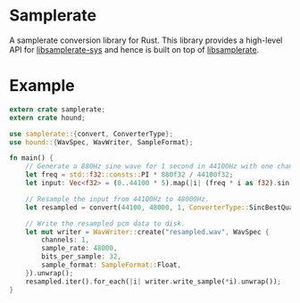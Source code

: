# Samplerate

A samplerate conversion library for Rust.
This library provides a high-level API for [libsamplerate-sys](https://github.com/Prior99/libsamplerate-sys) and hence is built on top of [libsamplerate](http://www.mega-nerd.com/SRC/api.html).

# Example

```rust
extern crate samplerate;
extern crate hound;

use samplerate::{convert, ConverterType};
use hound::{WavSpec, WavWriter, SampleFormat};

fn main() {
    // Generate a 880Hz sine wave for 1 second in 44100Hz with one channel.
    let freq = std::f32::consts::PI * 880f32 / 44100f32;
    let input: Vec<f32> = (0..44100 * 5).map(|i| (freq * i as f32).sin()).collect();

    // Resample the input from 44100Hz to 48000Hz.
    let resampled = convert(44100, 48000, 1, ConverterType::SincBestQuality, &input).unwrap();

    // Write the resampled pcm data to disk.
    let mut writer = WavWriter::create("resampled.wav", WavSpec {
        channels: 1,
        sample_rate: 48000,
        bits_per_sample: 32,
        sample_format: SampleFormat::Float,
    }).unwrap();
    resampled.iter().for_each(|i| writer.write_sample(*i).unwrap());
}
```
